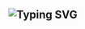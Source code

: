 
<div align="center">
<h2 href="https://git.io/typing-svg"><img src="https://readme-typing-svg.demolab.com?font=Fira+Code&weight=900&size=40&pause=1000&color=F7F4F4&center=true&vCenter=true&random=false&width=435&lines=%F0%9F%92%BE+zoey's+github+%F0%9F%92%BE+" alt="Typing SVG" /h2></a>
</div>


<!--
<div align=center><h2>📚 Tech Stack 📚</h2></div>

<div align=center><h3>🚀 Skills 🚀</h3>

  <img src="https://img.shields.io/badge/Java-ED8B00?style=for-the-badge&logo=openjdk&logoColor=white"/>
  <img src="https://img.shields.io/badge/Python-14354C?style=for-the-badge&logo=python&logoColor=white"/>

  <img src="https://img.shields.io/badge/MySQL-005C84?style=for-the-badge&logo=mysql&logoColor=white"/>
  <img src="https://img.shields.io/badge/rabbitmq-%23FF6600.svg?&style=for-the-badge&logo=rabbitmq&logoColor=white"/>
  <img src="https://img.shields.io/badge/SQLite-07405E?style=for-the-badge&logo=sqlite&logoColor=white"/>
  
  <img src="https://img.shields.io/badge/Spring-6DB33F?style=for-the-badge&logo=spring&logoColor=white"/>

  <img src="https://img.shields.io/badge/github-181717?style=for-the-badge&logo=github&logoColor=white">
  
</div>

<div align=center><h3>⏱️ Workflow Platforms⏱️</h3>
  <img src="https://img.shields.io/badge/Jira-0052CC?style=for-the-badge&logo=Jira&logoColor=white"/>
  <img src="https://img.shields.io/badge/Notion-000000?style=for-the-badge&logo=notion&logoColor=white"/>
  <img src="https://img.shields.io/badge/confluence-%23172BF4.svg?style=for-the-badge&logo=confluence&logoColor=white"/>
</div>

<div align=center><h3>☁️ Cloud ☁️</h3>
 <img src="https://img.shields.io/badge/Amazon_AWS-232F3E?style=for-the-badge&logo=amazon-aws&logoColor=white"/>
</div>

<h3 align="center">📫 Contact 📫</h3>
<div align="center">
  <a href="https://velog.io/@siadada">
    <img src="https://img.shields.io/badge/Velog-1EBC8F?style=for-the-badge&logo=velog&logoColor=white" />&nbsp
  </a>
  <a href="mailto:aaay8228@gmail.com">
    <img
      src="https://img.shields.io/badge/aaay8228@gmail.com-D14836?style=for-the-badge&logo=gmail&logoColor=white"/>&nbsp
  </a>
</div>

<div align=center><h3>🥅 Other 🥅 </h3>
 
</div>

  
<div align=center><h2>✨ Git Stats ✨</div>
  
<div style= align: center; width: 50%; height: 50%;>

[![GitHub Streak](https://streak-stats.demolab.com?user=yooseung20&theme=merko)](https://git.io/streak-stats)

-->




  

<!--
**yooseung20/yooseung20** is a ✨ _special_ ✨ repository because its `README.md` (this file) appears on your GitHub profile.

Here are some ideas to get you started:

- 🔭 I’m currently working on ...
- 🌱 I’m currently learning ...
- 👯 I’m looking to collaborate on ...
- 🤔 I’m looking for help with ...
- 💬 Ask me about ...
- 📫 How to reach me: ...
- 😄 Pronouns: ...
- ⚡ Fun fact: ...
- 👋 Hi there
-->
